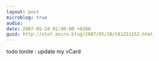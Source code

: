 ```yaml
---
layout: post
microblog: true
audio: 
date: 2007-05-28 02:00:00 +0200
guid: http://xtof.micro.blog/2007/05/28/t81251152.html
---
```

todo tonite : update my vCard
